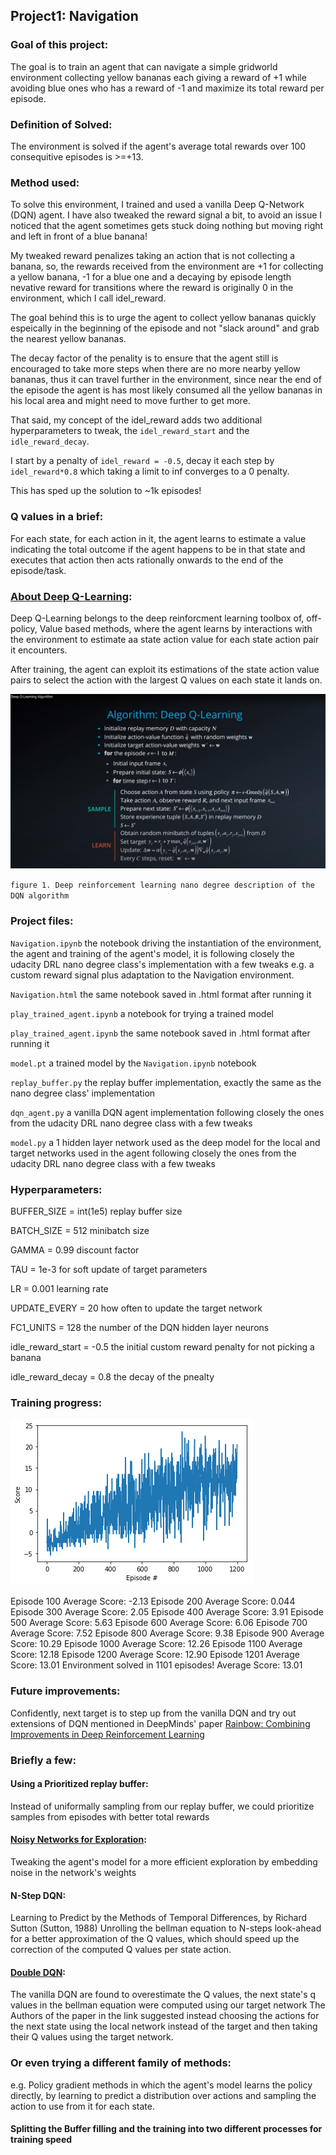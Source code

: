 ## Project1: Navigation

### Goal of this project:
The goal is to train an agent that can navigate a simple gridworld environment collecting yellow bananas each giving a reward of +1 while avoiding blue ones who has a reward of -1 and maximize its total reward per episode.

### Definition of Solved:
The environment is solved if the agent's average total rewards over 100 consequitive episodes is >=+13.

### Method used:
To solve this environment, I trained and used a vanilla Deep Q-Network (DQN) agent.
I have also tweaked the reward signal a bit, to avoid an issue I noticed that the agent sometimes gets stuck doing nothing but moving right and left in front of a blue banana!

My tweaked reward penalizes taking an action that is not collecting a banana, so, the rewards received from the environment are +1 for collecting a yellow banana, -1 for a blue one and a decaying by episode length nevative reward for transitions where the reward is originally 0 in the environment, which I call idel_reward.

The goal behind this is to urge the agent to collect yellow bananas quickly espeically in the beginning of the episode and not "slack around" and grab the nearest yellow bananas.

The decay factor of the penality is to ensure that the agent still is encouraged to take more steps when there are no more nearby yellow bananas, thus it can travel further in the environment, since near the end of the episode the agent is has most likely consumed all the yellow bananas in his local area and might need to move further to get more.

That said, my concept of the idel_reward adds two additional hyperparameters to tweak, the `idel_reward_start` and the `idle_reward_decay`.

I start by a penalty of `idel_reward = -0.5`, decay it each step by `idel_reward*0.8` which taking a limit to inf converges to a 0 penalty.

This has sped up the solution to ~1k episodes!

### Q values in a brief:
For each state, for each action in it, the agent learns to estimate a value indicating the total outcome if the agent happens to be in that state and executes that action then acts rationally onwards to the end of the episode/task.

### [About Deep Q-Learning](https://deepmind.com/research/publications/playing-atari-deep-reinforcement-learning):
Deep Q-Learning belongs to the deep reinforcment learning toolbox of, off-policy, Value based methods, where the agent learns by interactions with the environment to estimate aa state action value for each state action pair it encounters.

After training, the agent can exploit its estimations of the state action value pairs to select the action with the largest Q values on each state it lands on.



<img src="images/udacity-dql-algo.png" />

`figure 1. Deep reinforcement learning nano degree description of the DQN algorithm`

### Project files:
`Navigation.ipynb` the notebook driving the instantiation of the environment, the agent and training of the agent's model, it is following closely the udacity DRL nano degree class's implementation with a few tweaks e.g. a custom reward signal plus adaptation to the Navigation environment.

`Navigation.html` the same notebook saved in .html format after running it

`play_trained_agent.ipynb` a notebook for trying a trained model

`play_trained_agent.ipynb` the same notebook saved in .html format after running it

`model.pt` a trained model by the `Navigation.ipynb` notebook

`replay_buffer.py` the replay buffer implementation, exactly the same as the nano degree class' implementation

`dqn_agent.py` a vanilla DQN agent implementation following closely the ones from the udacity DRL nano degree class with a few tweaks

`model.py` a 1 hidden layer network used as the deep model for the local and target networks used in the agent following closely the ones from the udacity DRL nano degree class with a few tweaks

### Hyperparameters:

BUFFER_SIZE = int(1e5)   replay buffer size

BATCH_SIZE = 512         minibatch size

GAMMA = 0.99             discount factor

TAU = 1e-3               for soft update of target parameters

LR = 0.001               learning rate 

UPDATE_EVERY = 20        how often to update the target network

FC1_UNITS = 128 the number of the DQN hidden layer neurons

idle_reward_start = -0.5   the initial custom reward penalty for not picking a banana 

idle_reward_decay = 0.8    the decay of the pnealty




### Training progress:

<img src="images/training-progress.png"/>

Episode 100	Average Score: -2.13
Episode 200	Average Score: 0.044
Episode 300	Average Score: 2.05
Episode 400	Average Score: 3.91
Episode 500	Average Score: 5.63
Episode 600	Average Score: 6.06
Episode 700	Average Score: 7.52
Episode 800	Average Score: 9.38
Episode 900	Average Score: 10.29
Episode 1000 Average Score: 12.26
Episode 1100 Average Score: 12.18
Episode 1200 Average Score: 12.90
Episode 1201 Average Score: 13.01
Environment solved in 1101 episodes!	Average Score: 13.01
### Future improvements:
Confidently, next target is to step up from the vanilla DQN and try out extensions of DQN mentioned in DeepMinds' paper [Rainbow: Combining Improvements in Deep Reinforcement Learning](https://arxiv.org/pdf/1710.02298.pdf)

### Briefly a few:
#### Using a Prioritized replay buffer: 
Instead of uniformally sampling from our replay buffer, we could prioritize samples from episodes with better total rewards

#### [Noisy Networks for Exploration](https://arxiv.org/pdf/1706.10295.pdf): 
Tweaking the agent's model for a more efficient exploration by embedding noise in the network's weights

#### N-Step DQN:
Learning to Predict by the Methods of Temporal Differences, by Richard Sutton (Sutton, 1988)
Unrolling the bellman equation to N-steps look-ahead for a better approximation of the Q values, which should speed up the correction of the computed Q values per state action.

#### [Double DQN](https://arxiv.org/pdf/1509.06461.pdf):
The vanilla DQN are found to overestimate the Q values, the next state's q values in the bellman equation were computed using our target network
The Authors of the paper in the link suggested instead choosing the actions for the next state using the local network instead of the target and then taking their Q values using the target network.

### Or even trying a different family of methods:
e.g. Policy gradient methods in which the agent's model learns the policy directly, by learning to predict a distribution over actions and sampling the action to use from it for each state.

#### Splitting the Buffer filling and the training into two different processes for training speed


```python

```
